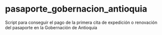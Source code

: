 # pasaporte_gobernacion_antioquia
Script para conseguir el pago de la primera cita de expedición o renovación del pasaporte en la Gobernación de Antioquia
